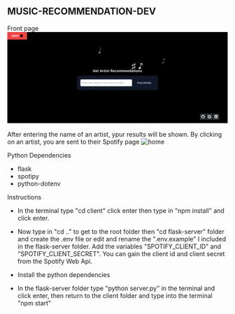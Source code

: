 ## MUSIC-RECOMMENDATION-DEV



Front page
![home](images/1_frontpage.png)

After entering the name of an artist, ypur results will be shown.
By clicking on an artist, you are sent to their Spotify page
![home](images/2_frontpage.png)


Python Dependencies
* flask
* spotipy
* python-dotenv

Instructions
* In the terminal type "cd client" click enter then type in "npm install" and click enter.
* Now type in "cd .." to get to the root folder then "cd flask-server" folder and create the .env file or edit and rename the ".env.example" I included in the flask-server folder. Add the variables "SPOTIFY_CLIENT_ID" and  "SPOTIFY_CLIENT_SECRET". You can gain the client id and client secret from the Spotify Web Api.

* Install the python dependencies

* In the flask-server folder type "python server.py" in the terminal and click enter, then return to the client folder and type into the terminal "npm start"